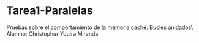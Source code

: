 # Tarea1-Paralelas
Pruebas sobre el comportamiento de la memoria caché: Bucles anidados\\
Alumno: Christopher Yquira Miranda
